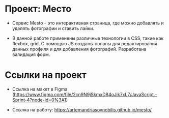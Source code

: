 # Проект: Место

* Сервис Mesto - это интерактивная страница, где можно добавлять и удалять фотографии и ставить лайки. 

* В данной работе применены различные технологии в CSS, такие как flexbox, grid.
С помощью JS созданы попапы для редактирования данных профиля и для добавления фотографий. Разработана валидация форм. 


# Ссылки на проект

* Ссылка на макет в Figma (https://www.figma.com/file/2cn9N9jSkmxD84oJik7xL7/JavaScript.-Sprint-4?node-id=0%3A1)

* Ссылка на работу: https://artemandriasovnobilis.github.io/mesto/
